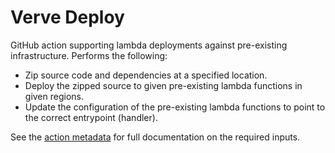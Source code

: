 # Verve Deploy #

GitHub action supporting lambda deployments against pre-existing infrastructure. Performs the following:

* Zip source code and dependencies at a specified location.
* Deploy the zipped source to given pre-existing lambda functions in given regions.
* Update the configuration of the pre-existing lambda functions to point to the correct entrypoint (handler).

See the [action metadata](./action.yml) for full documentation on the required inputs. 